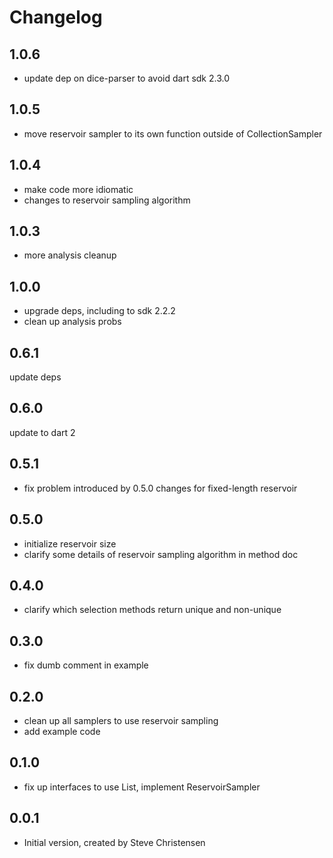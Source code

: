 # Changelog

## 1.0.6
- update dep on dice-parser to avoid dart sdk 2.3.0

## 1.0.5
- move reservoir sampler to its own function outside of CollectionSampler

## 1.0.4
- make code more idiomatic
- changes to reservoir sampling algorithm

## 1.0.3
- more analysis cleanup

## 1.0.0
- upgrade deps, including to sdk 2.2.2
- clean up analysis probs

## 0.6.1

update deps

## 0.6.0

update to dart 2

## 0.5.1

- fix problem introduced by 0.5.0 changes for fixed-length reservoir

## 0.5.0

- initialize reservoir size
- clarify some details of reservoir sampling algorithm in method doc

## 0.4.0

- clarify which selection methods return unique and non-unique

## 0.3.0

- fix dumb comment in example

## 0.2.0

- clean up all samplers to use reservoir sampling
- add example code

## 0.1.0

- fix up interfaces to use List, implement ReservoirSampler

## 0.0.1

- Initial version, created by Steve Christensen
